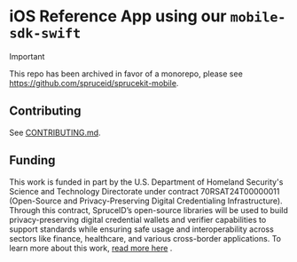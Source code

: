 # iOS Reference App using our `mobile-sdk-swift`

> [!IMPORTANT]
> This repo has been archived in favor of a monorepo, please see https://github.com/spruceid/sprucekit-mobile.

## Contributing
See [CONTRIBUTING.md](/CONTRIBUTING.md).

## Funding

This work is funded in part by the U.S. Department of Homeland Security's Science and Technology Directorate under contract 70RSAT24T00000011 (Open-Source and Privacy-Preserving Digital Credentialing Infrastructure).
Through this contract, SpruceID’s open-source libraries will be used to build privacy-preserving digital credential wallets and verifier capabilities to support standards while ensuring safe usage and interoperability across sectors like finance, healthcare, and various cross-border applications.
To learn more about this work, [read more here](https://spruceid.com/customer-highlight/dhs-highlight) . 
